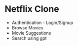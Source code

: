 # Netflix Clone

* Authentication - Login/Signup
* Browse Movies
* Movie Suggestions
* Search using gpt



